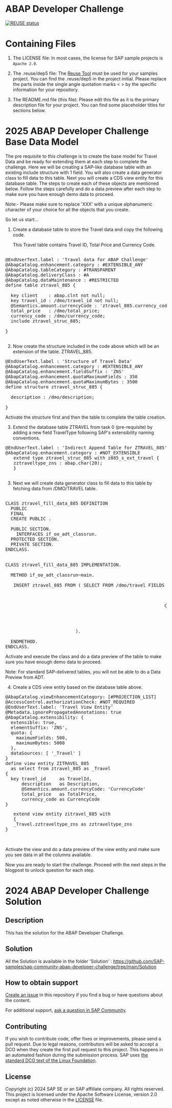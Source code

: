 # ABAP Developer Challenge
[![REUSE status](
https://api.reuse.software/badge/github.com/SAP-samples/sap-community-abap-developer-challenge)](https://api.reuse.software/info/github.com/SAP-samples/sap-community-abap-developer-challenge)

# Containing Files

1. The LICENSE file:
In most cases, the license for SAP sample projects is `Apache 2.0`.

2. The .reuse/dep5 file: 
The [Reuse Tool](https://reuse.software/) must be used for your samples project. You can find the .reuse/dep5 in the project initial. Please replace the parts inside the single angle quotation marks < > by the specific information for your repository.

3. The README.md file (this file):
Please edit this file as it is the primary description file for your project. You can find some placeholder titles for sections below.

# 2025 ABAP Developer Challenge Base Data Model

The pre requisite to this challenge is to create the base model for Travel Data and be ready for extending them at each step to complete the challenge. Here we will be creating a SAP-like database table with an existing include structure with 1 field. You will also create a data generator class to fill data to this table. Next you will create a CDS view entity for this database table. The steps to create each of these objects are mentioned below. Follow the steps carefully and do a data preview after each step to make sure you have enough demo data to proceed. 

Note:- Please make sure to replace 'XXX' with a unique alphanumeric character of your choice for all the objects that you create.

So let us start...

1. Create a database table to store the Travel data and copy the following code.

   This Travel table contains Travel ID, Total Price and Currency Code.

<pre lang="ABAP">

@EndUserText.label : 'Travel data for ABAP Challenge'
@AbapCatalog.enhancement.category : #EXTENSIBLE_ANY
@AbapCatalog.tableCategory : #TRANSPARENT
@AbapCatalog.deliveryClass : #A
@AbapCatalog.dataMaintenance : #RESTRICTED
define table ztravel_885 {
 
  key client    : abap.clnt not null;
  key travel_id : /dmo/travel_id not null;
  @Semantics.amount.currencyCode : 'ztravel_885.currency_code'
  total_price   : /dmo/total_price;
  currency_code : /dmo/currency_code;
  include ztravel_struc_885;
 
}

</pre>

2.  Now create the structure included in the code above which will be an extension of the table.
    ZTRAVEL_885.
    
<pre lang="ABAP">
@EndUserText.label : 'Structure of Travel Data'
@AbapCatalog.enhancement.category : #EXTENSIBLE_ANY
@AbapCatalog.enhancement.fieldSuffix : 'ZNS'
@AbapCatalog.enhancement.quotaMaximumFields : 350
@AbapCatalog.enhancement.quotaMaximumBytes : 3500
define structure ztravel_struc_885 {
 
  description : /dmo/description;
 
}
</pre> 

Activate the structure first and then the table to complete the table creation.

3. Extend the database table ZTRAVEL from task 0 (pre-requisite) by adding a new field TravelType following SAP's extensibility naming conventions.
<pre lang="ABAP">
@EndUserText.label : 'Indirect Append Table for ZTRAVEL_885'
@AbapCatalog.enhacement.category : #NOT_EXTENSIBLE
   extend type ztravel_struc_885 with z885_s_ext_travel {
   zztraveltype_zns : abap.char(20);
   }
   </pre>

3.  Next we will create data generator class to fill data to this table by fetching data from 
    /DMO/TRAVEL table.
    

<pre lang="ABAP">

CLASS ztravel_fill_data_885 DEFINITION
  PUBLIC
  FINAL
  CREATE PUBLIC .
 
  PUBLIC SECTION.
    INTERFACES if_oo_adt_classrun.
  PROTECTED SECTION.
  PRIVATE SECTION.
ENDCLASS.
 
 
CLASS ztravel_fill_data_885 IMPLEMENTATION.
 
  METHOD if_oo_adt_classrun~main.
 
   INSERT ztravel_885 FROM ( SELECT FROM /dmo/travel FIELDS travel_id, 
                                                            total_price, 
                                                            currency_code, 
                                                            description,
                                                           CASE
                                                             WHEN total_price > 4500 THEN 'Business'
                                                             WHEN total_price > 3000 THEN 'Premium Economy'
                                                             ELSE 'Economy'
                                                             END
                          ).
 
  ENDMETHOD.
ENDCLASS.
</pre>

Activate and execute the class and do a data preview of the table to make sure you have enough demo data to proceed.

Note: For standard SAP-delivered tables, you will not be able to do a Data Preview from ADT.


4.  Create a CDS view entity based on the database table above.

<pre lang="ABAP">
@AbapCatalog.viewEnhancementCategory: [#PROJECTION_LIST]
@AccessControl.authorizationCheck: #NOT_REQUIRED
@EndUserText.label: 'Travel View Entity'
@Metadata.ignorePropagatedAnnotations: true
@AbapCatalog.extensibility: {
  extensible: true,
  elementSuffix: 'ZNS',
  quota: {
    maximumFields: 500,
    maximumBytes: 5000
  },
  dataSources: [ '_Travel' ]
}
define view entity ZITRAVEL_885
  as select from ztravel_885 as _Travel
{
  key travel_id     as TravelId,
      description   as Description,
      @Semantics.amount.currencyCode: 'CurrencyCode'
      total_price   as TotalPrice,
      currency_code as CurrencyCode
}
</pre>

<pre lang="ABAP">
   extend view entity zitravel_885 with
   {
   _Travel.zztraveltype_zns as zztraveltype_zns
}

   </pre>
Activate the view and do a data preview of the view entity and make sure you see data in all the columns available.

Now you are ready to start the challenge. Proceed with the next steps in the blogpost to unlock question for each step.


# 2024 ABAP Developer Challenge Solution
<!-- Please include descriptive title -->

<!--- Register repository https://api.reuse.software/register, then add REUSE badge:
[![REUSE status](https://api.reuse.software/badge/github.com/SAP-samples/REPO-NAME)](https://api.reuse.software/info/github.com/SAP-samples/REPO-NAME)
-->

## Description
This has the solution for the ABAP Developer Challenge.

## Solution
All the Solution is available in the folder 'Solution' : https://github.com/SAP-samples/sap-community-abap-developer-challenge/tree/main/Solution


## How to obtain support
[Create an issue](https://github.com/SAP-samples/<repository-name>/issues) in this repository if you find a bug or have questions about the content.
 
For additional support, [ask a question in SAP Community](https://answers.sap.com/questions/ask.html).

## Contributing
If you wish to contribute code, offer fixes or improvements, please send a pull request. Due to legal reasons, contributors will be asked to accept a DCO when they create the first pull request to this project. This happens in an automated fashion during the submission process. SAP uses [the standard DCO text of the Linux Foundation](https://developercertificate.org/).

## License
Copyright (c) 2024 SAP SE or an SAP affiliate company. All rights reserved. This project is licensed under the Apache Software License, version 2.0 except as noted otherwise in the [LICENSE](LICENSE) file.

